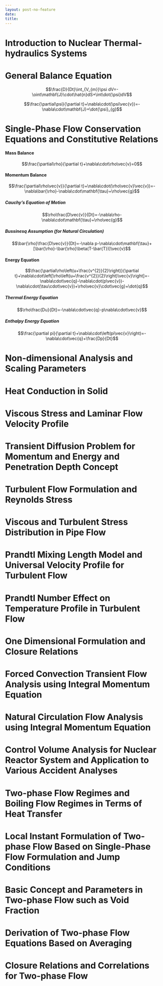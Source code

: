 ```yaml
---
layout: post-no-feature
date: 
title: 
---
```



Introduction to Nuclear Thermal-hydraulics Systems
==================================================

General Balance Equation
========================

$$\frac{D}{Dt}\int_{V_{m}}\psi dV=-\oint\mathbf{J}\cdot\hat{n}dS+\int\dot{\psi}dV$$

$$\frac{\partial\psi}{\partial t}+\nabla\cdot(\psi\vec{v})=-\nabla\cdot\mathbf{J}+\dot{\psi}_{g}$$

Single-Phase Flow Conservation Equations and Constitutive Relations
===================================================================

#### Mass Balance

$$\frac{\partial\rho}{\partial t}+\nabla\cdot\rho\vec{v}=0$$

#### Momentum Balance

$$\frac{\partial\rho\vec{v}}{\partial t}+\nabla\cdot(\rho\vec{v}\vec{v})=-\nabla\bar{\rho}-\nabla\cdot\mathbf{\tau}+\rho\vec{g}$$

##### Cauchy’s Equation of Motion

$$\rho\frac{D\vec{v}}{Dt}=-\nabla\rho-\nabla\cdot\mathbf{\tau}+\rho\vec{g}$$

##### Bussinesq Assumption (for Natural Circulation)

$$\bar{\rho}\frac{D\vec{v}}{Dt}=-\nabla p-\nabla\cdot\mathbf{\tau}+[\bar{\rho}-\bar{\rho}\beta(T-\bar{T})]\vec{v}$$

#### Energy Equation

$$\frac{\partial\rho\left(u+\frac{v^{2}}{2}\right)}{\partial t}+\nabla\cdot\left[\rho\left(u+\frac{v^{2}}{2}\right)\vec{v}\right]=-\nabla\cdot\vec{q}-\nabla\cdot(p\vec{v})-\nabla\cdot(\tau\cdot\vec{v})+\rho\vec{v}\cdot\vec{g}+\dot{q}$$

##### Thermal Energy Equation

$$\rho\frac{Du}{Dt}=-\nabla\cdot\vec{q}-p\nabla\cdot\vec{v}$$

##### Enthalpy Energy Equation

$$\frac{\partial pi}{\partial t}+\nabla\cdot\left(pi\vec{v}\right)=-\nabla\cdot\vec{q}+\frac{Dp}{Dt}$$

Non-dimensional Analysis and Scaling Parameters
===============================================

Heat Conduction in Solid
========================

Viscous Stress and Laminar Flow Velocity Profile
================================================

Transient Diffusion Problem for Momentum and Energy and Penetration Depth Concept
=================================================================================

Turbulent Flow Formulation and Reynolds Stress
==============================================

Viscous and Turbulent Stress Distribution in Pipe Flow
======================================================

Prandtl Mixing Length Model and Universal Velocity Profile for Turbulent Flow
=============================================================================

Prandtl Number Effect on Temperature Profile in Turbulent Flow
==============================================================

One Dimensional Formulation and Closure Relations
=================================================

Forced Convection Transient Flow Analysis using Integral Momentum Equation
==========================================================================

Natural Circulation Flow Analysis using Integral Momentum Equation
==================================================================

Control Volume Analysis for Nuclear Reactor System and Application to Various Accident Analyses
===============================================================================================

Two-phase Flow Regimes and Boiling Flow Regimes in Terms of Heat Transfer
=========================================================================

Local Instant Formulation of Two-phase Flow Based on Single-Phase Flow Formulation and Jump Conditions
======================================================================================================

Basic Concept and Parameters in Two-phase Flow such as Void Fraction
====================================================================

Derivation of Two-phase Flow Equations Based on Averaging
=========================================================

Closure Relations and Correlations for Two-phase Flow
=====================================================
